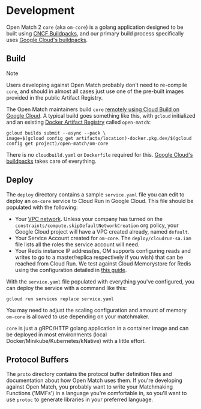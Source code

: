 # Development

Open Match 2 `core` (aka `om-core`) is a golang application designed to be built using [CNCF Buildpacks](https://www.cncf.io/projects/buildpacks/), 
and our primary build process specifically uses [Google Cloud's buildpacks](https://cloud.google.com/docs/buildpacks/overview). 

## Build

> [!NOTE]
> Users developing against Open Match probably don't need to re-compile `core`, and should in almost all cases just use one of the pre-built images provided in the public 
Artifact Registry.

The Open Match maintainers build `core` [remotely using Cloud Build on Google Cloud](https://cloud.google.com/docs/buildpacks/build-application#remote_builds). 
A typical build goes something like this, with `gcloud` initialized and an existing
[Docker Artifact Registry](https://cloud.google.com/artifact-registry/docs/docker/store-docker-container-images) called `open-match`:
```
gcloud builds submit --async --pack \
image=$(gcloud config get artifacts/location)-docker.pkg.dev/$(gcloud config get project)/open-match/om-core
```
There is no `cloudbuild.yaml` or `Dockerfile` required for this. [Google Cloud's buildpacks](https://cloud.google.com/docs/buildpacks/overview) takes care of everything.

## Deploy
The `deploy` directory contains a sample `service.yaml` file you can edit to deploy an `om-core` service to Cloud Run in Google Cloud. 
This file should be populated with the following:
* Your [VPC network](https://cloud.google.com/vpc/docs/overview).
  Unless your company has turned on the `constraints/compute.skipDefaultNetworkCreation` org policy, your Google Cloud project will have a VPC created already, named `default`.
* Your Service Account created for `om-core`. The `deploy/cloudrun-sa.iam` file lists all the roles the service account will need. 
* Your Redis instance IP address(es, OM supports configuring reads and writes to go to a master/replica respectively if you wish)
  that can be reached from Cloud Run. We test against Cloud Memorystore for Redis using the configuration detailed in
  [this guide](https://cloud.google.com/memorystore/docs/redis/connect-redis-instance-cloud-run).

With the `service.yaml` file populated with everything you've configured, you can deploy the service with a command like this:
```
gcloud run services replace service.yaml
```
You may need to adjust the scaling configuration and amount of memory `om-core` is allowed to use depending on your matchmaker.

`core` is just a gRPC/HTTP golang application in a container image and can be deployed in most environments (local Docker/Minikube/Kubernetes/kNative) with a little effort. 

## Protocol Buffers
The `proto` directory contains the protocol buffer definition files and documentation about how Open Match uses them. If you're developing against Open Match, you
probably want to write your Matchmaking Functions ('MMFs') in a language you're comfortable in, so you'll want to use `protoc` to generate libraries in your preferred language.
